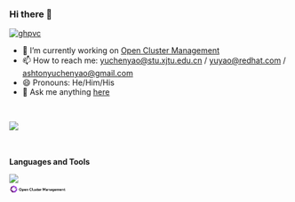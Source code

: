 ### Hi there 👋

[![ghpvc](https://komarev.com/ghpvc/?username=ycyaoxdu)](https://komarev.com/ghpvc/?username=ycyaoxdu)

- 🔭 I’m currently working on [Open Cluster Management](https://open-cluster-management.io/)
- 📫 How to reach me: yuchenyao@stu.xjtu.edu.cn / yuyao@redhat.com / ashtonyuchenyao@gmail.com 
- 😄 Pronouns: He/Him/His
- 💬 Ask me anything [here](https://github.com/ycyaoxdu/ycyaoxdu/discussions/new)


<br>

![](https://github-readme-stats.vercel.app/api?username=ycyaoxdu&show_icons=true&count_private=true&theme=graywhite)

<br>

**Languages and Tools**

<!--
[![Top Langs](https://github-readme-stats.vercel.app/api/top-langs/?username=ycyaoxdu&layout=compact)](https://github.com/anuraghazra/github-readme-stats)
-->

<p>
<code><img width="10%" src="https://www.vectorlogo.zone/logos/golang/golang-horizontal.svg"></code>
<br>
<code><img width="20%" src="https://github.com/open-cluster-management-io/OCM/blob/main/assets/ocm-logo.png"></code>

<!--
<code><img width="10%" src="https://www.vectorlogo.zone/logos/kubernetes/kubernetes-ar21.svg"></code>
<code><img width="10%" src="https://www.vectorlogo.zone/logos/docker/docker-ar21.svg"></code>
-->
</p>

<br/>


<!--
**ycyaoxdu/ycyaoxdu** is a ✨ _special_ ✨ repository because its `README.md` (this file) appears on your GitHub profile.

Here are some ideas to get you started:

- 🔭 I’m currently working on ...
- 🌱 I’m currently learning ...
- 👯 I’m looking to collaborate on ...
- 🤔 I’m looking for help with ...
- 💬 Ask me about ...
- 📫 How to reach me: ...
- 😄 Pronouns: ...
- ⚡ Fun fact: ...
-->
